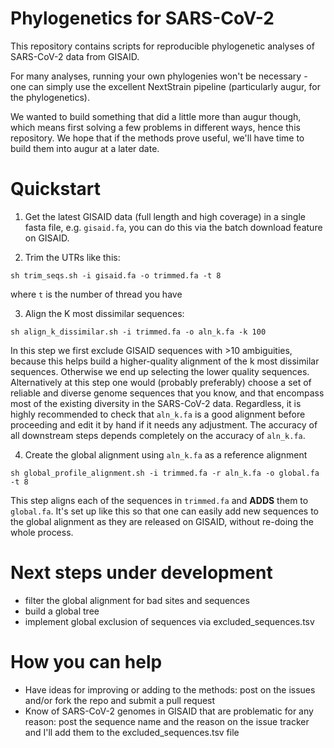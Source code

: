 # Phylogenetics for SARS-CoV-2

This repository contains scripts for reproducible phylogenetic analyses of SARS-CoV-2 data from GISAID.

For many analyses, running your own phylogenies won't be necessary - one can simply use the excellent NextStrain pipeline (particularly augur, for the phylogenetics).

We wanted to build something that did a little more than augur though, which means first solving a few problems in different ways, hence this repository. We hope that if the methods prove useful, we'll have time to build them into augur at a later date.


# Quickstart

1. Get the latest GISAID data (full length and high coverage) in a single fasta file, e.g. `gisaid.fa`, you can do this via the batch download feature on GISAID.

2. Trim the UTRs like this:

`sh trim_seqs.sh -i gisaid.fa -o trimmed.fa -t 8`

where `t` is the number of thread you have

3. Align the K most dissimilar sequences:

`sh align_k_dissimilar.sh -i trimmed.fa -o aln_k.fa -k 100`

In this step we first exclude GISAID sequences with >10 ambiguities, because this helps build a higher-quality alignment of the k most dissimilar sequences. Otherwise we end up selecting the lower quality sequences. Alternatively at this step one would (probably preferably) choose a set of reliable and diverse genome sequences that you know, and that encompass most of the existing diversity in the SARS-CoV-2 data. Regardless, it is highly recommended to check that `aln_k.fa` is a good alignment before proceeding and edit it by hand if it needs any adjustment. The accuracy of all downstream steps depends completely on the accuracy of `aln_k.fa`.

4. Create the global alignment using `aln_k.fa` as a reference alignment 

`sh global_profile_alignment.sh -i trimmed.fa -r aln_k.fa -o global.fa -t 8`

This step aligns each of the sequences in `trimmed.fa` and **ADDS** them to `global.fa`. It's set up like this so that one can easily add new sequences to the global alignment as they are released on GISAID, without re-doing the whole process.  

# Next steps under development

* filter the global alignment for bad sites and sequences 
* build a global tree
* implement global exclusion of sequences via excluded_sequences.tsv

# How you can help

* Have ideas for improving or adding to the methods: post on the issues and/or fork the repo and submit a pull request
* Know of SARS-CoV-2 genomes in GISAID that are problematic for any reason: post the sequence name and the reason on the issue tracker and I'll add them to the excluded_sequences.tsv file
 